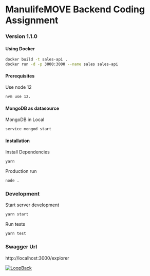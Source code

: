 # ManulifeMOVE Backend Coding Assignment
### Version 1.1.0


#### Using Docker

```bash
docker build -t sales-api .
docker run -d -p 3000:3000 --name sales sales-api
```

#### Prerequisites

Use node 12
```bash
nvm use 12.
```

#### MongoDB as datasource
MongoDB in Local
```bash
service mongod start
```

#### Installation

Install Dependencies
```bash
yarn
```

Production run
```bash
node .
```

### Development

Start server development
```bash
yarn start
```

Run tests
```bash
yarn test
```

### Swagger Url
http://localhost:3000/explorer


[![LoopBack](https://github.com/strongloop/loopback-next/raw/master/docs/site/imgs/branding/Powered-by-LoopBack-Badge-(blue)-@2x.png)](http://loopback.io/)

